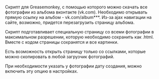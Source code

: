 Скрипт для Greasemonkey, с помощью которого можно скачать все фотографии из альбома вконтакте (vk.com).
Необходимо открывать прямую ссылку на альбом - vk.com/album***.
Из-за ajax навигации на сайте, возможно, придется перезагрузить страницу альбома.

Скрипт подготавливает специальную страницу со всеми фотографии в максимальном разрешении, которую необходимо сохранить как .html.
Вместе с кодом страницы сохранятся и все картинки.

Есть возможность открыть страницу только со ссылками, которые можно скопировать в любой загрузчик фотографий.

При необходимости указать у фотографии дату создания, можно включить эту опцию в настройках.
